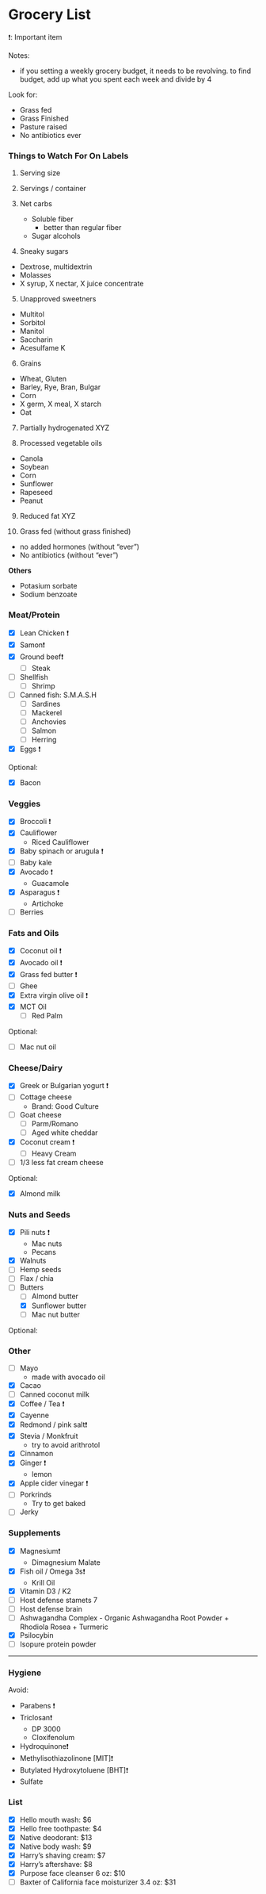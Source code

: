 # Grocery List

❗️: Important item

Notes:
- if you setting a weekly grocery budget, it needs to be revolving. to find budget, add up what you spent each week and divide by 4

Look for:
- Grass fed
- Grass Finished
- Pasture raised
- No antibiotics ever

### Things to Watch For On Labels
1. Serving size

2. Servings / container

3. Net carbs
	- Soluble fiber
		- better than regular fiber
	- Sugar alcohols

4. Sneaky sugars
- Dextrose, multidextrin
- Molasses
- X syrup, X nectar, X juice concentrate 

5. Unapproved sweetners
- Multitol
- Sorbitol
- Manitol
- Saccharin
- Acesulfame K

6. Grains
- Wheat, Gluten
- Barley, Rye, Bran, Bulgar
- Corn
- X germ, X meal, X starch
- Oat

7. Partially hydrogenated XYZ

8. Processed vegetable oils
- Canola 
- Soybean
- Corn
- Sunflower
- Rapeseed
- Peanut

9. Reduced fat XYZ

10. Grass fed (without grass finished)
- no added hormones (without “ever”)
- No antibiotics (without “ever”)

**Others**

- Potasium sorbate
- Sodium benzoate

### Meat/Protein
- [x] Lean Chicken ❗️ 
- [x] Samon❗️
- [x] Ground beef❗️
	- [ ] Steak
- [ ] Shellfish
	- [ ] Shrimp
- [ ] Canned fish: S.M.A.S.H
	- [ ] Sardines
	- [ ] Mackerel
	- [ ] Anchovies 
	- [ ] Salmon 
	- [ ] Herring
- [x] Eggs ❗️ 

Optional:
- [x] Bacon

### Veggies
- [x] Broccoli ❗️
- [x] Cauliflower
	- Riced Cauliflower
- [x] Baby spinach or arugula ❗️
- [ ] Baby kale
- [x] Avocado ❗️
	- Guacamole
- [x] Asparagus ❗️
	- Artichoke 
- [ ] Berries

### Fats and Oils
- [x] Coconut oil ❗️
- [x] Avocado oil ❗️
- [x] Grass fed butter ❗️
- [ ] Ghee
- [x] Extra virgin olive oil ❗️
- [x] MCT Oil
	- [ ] Red Palm

Optional:
- [ ] Mac nut oil

### Cheese/Dairy
- [x] Greek or Bulgarian yogurt ❗️
- [ ] Cottage cheese
	- Brand: Good Culture
- [ ] Goat cheese
	- [ ] Parm/Romano
	- [ ] Aged white cheddar
- [x] Coconut cream ❗️
	- [ ] Heavy Cream
- [ ] 1/3 less fat cream cheese

Optional:
- [x] Almond milk

### Nuts and Seeds
- [x] Pili nuts ❗️
	- Mac nuts 
	- Pecans
- [x] Walnuts
- [ ] Hemp seeds
- [ ] Flax / chia
- [ ] Butters
	- [ ] Almond butter
	- [x] Sunflower butter
	- [ ] Mac nut butter

Optional:


### Other
- [ ] Mayo
	- made with avocado oil
- [x] Cacao
- [ ] Canned coconut milk
- [x] Coffee / Tea ❗️
- [x] Cayenne 
- [x] Redmond / pink salt❗️
- [x] Stevia / Monkfruit
	- try to avoid arithrotol
- [x] Cinnamon 
- [x] Ginger ❗️
	- lemon
- [x] Apple cider vinegar ❗️
- [ ] Porkrinds
	- Try to get baked
- [ ] Jerky

### Supplements 
- [x] Magnesium❗️
	- Dimagnesium Malate
- [x] Fish oil / Omega 3s❗️
	- Krill Oil
- [x] Vitamin D3 / K2
- [ ] Host defense stamets 7
- [ ] Host defense brain
- [ ] Ashwagandha Complex - Organic Ashwagandha Root Powder + Rhodiola Rosea + Turmeric
- [x] Psilocybin
- [ ] Isopure protein powder

___
### Hygiene

Avoid:
- Parabens ❗️
- Triclosan❗️
	- DP 3000
	- Cloxifenolum
- Hydroquinone❗️
- Methylisothiazolinone [MIT]❗️
- Butylated Hydroxytoluene [BHT]❗️
- Sulfate

### List
- [x] Hello mouth wash: $6
- [x] Hello free toothpaste: $4
- [x] Native deodorant: $13
- [x] Native body wash: $9
- [x] Harry’s shaving cream: $7
- [x] Harry’s aftershave: $8
- [x] Purpose face cleanser 6 oz: $10
- [ ] Baxter of California face moisturizer 3.4 oz: $31
